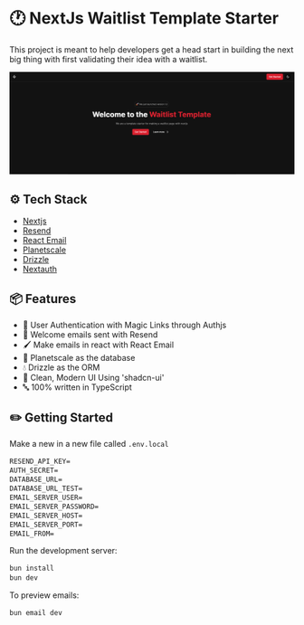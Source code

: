 # 🕐 NextJs Waitlist Template Starter

This project is meant to help developers get a head start in building the next big thing with first validating their idea with a waitlist.

![landing page](/public/landing.png)

## ⚙️ Tech Stack
- [Nextjs](https://nextjs.org/)
- [Resend](https://resend.com/)
- [React Email](https://react.email/)
- [Planetscale](https://planetscale.com/)
- [Drizzle](https://orm.drizzle.team/)
- [Nextauth](https://authjs.dev/)

## 📦 Features

- 🔐 User Authentication with Magic Links through Authjs
- 📩 Welcome emails sent with Resend
- 🖌️ Make emails in react with React Email
- 💽 Planetscale as the database
- 💧 Drizzle as the ORM
- 🎨 Clean, Modern UI Using 'shadcn-ui'
- 🔤 100% written in TypeScript

## ✏️ Getting Started

Make a new in a new file called ```.env.local```
```
RESEND_API_KEY=
AUTH_SECRET=
DATABASE_URL=
DATABASE_URL_TEST=
EMAIL_SERVER_USER=
EMAIL_SERVER_PASSWORD=
EMAIL_SERVER_HOST=
EMAIL_SERVER_PORT=
EMAIL_FROM=
```

Run the development server:

```bash
bun install
bun dev
```

To preview emails:

```bash
bun email dev
```
